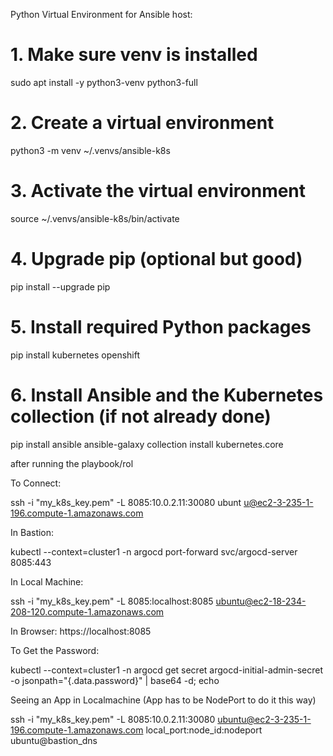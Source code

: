 Python Virtual Environment for Ansible host:

# 1. Make sure venv is installed
sudo apt install -y python3-venv python3-full

# 2. Create a virtual environment
python3 -m venv ~/.venvs/ansible-k8s

# 3. Activate the virtual environment
source ~/.venvs/ansible-k8s/bin/activate

# 4. Upgrade pip (optional but good)
pip install --upgrade pip

# 5. Install required Python packages
pip install kubernetes openshift

# 6. Install Ansible and the Kubernetes collection (if not already done)
pip install ansible
ansible-galaxy collection install kubernetes.core


after running the playbook/rol


To Connect:

ssh -i "my_k8s_key.pem" -L 8085:10.0.2.11:30080 ubunt
u@ec2-3-235-1-196.compute-1.amazonaws.com

In Bastion:

kubectl --context=cluster1 -n argocd port-forward svc/argocd-server 8085:443

In Local Machine:

ssh -i "my_k8s_key.pem" -L 8085:localhost:8085 ubuntu@ec2-18-234-208-120.compute-1.amazonaws.com   

In Browser:
https://localhost:8085

To Get the Password:

kubectl --context=cluster1 -n argocd get secret argocd-initial-admin-secret -o jsonpath="{.data.password}" | base64 -d; echo


Seeing an App in Localmachine (App has to be NodePort to do it this way)

ssh -i "my_k8s_key.pem" -L 8085:10.0.2.11:30080 ubuntu@ec2-3-235-1-196.compute-1.amazonaws.com
                           local_port:node_id:nodeport ubuntu@bastion_dns           
